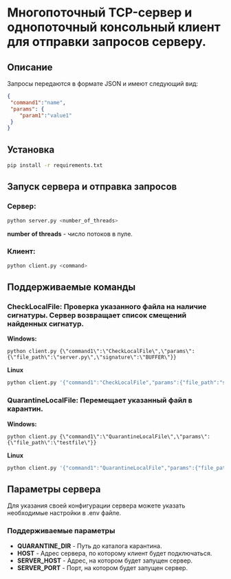 # Многопоточный TCP-сервер и однопоточный консольный клиент для отправки запросов серверу.

## Описание

Запросы передаются в формате JSON и имеют следующий вид:

```json
{
 "command1":"name",
 "params": {
    "param1":"value1"
 }
}
```

## Установка
```sh
pip install -r requirements.txt
```

## Запуск сервера и отправка запросов
### Сервер:

```sh
python server.py <number_of_threads>
```
**number of threads** - число потоков в пуле.

### Клиент:

```sh
python client.py <command>
```

## Поддерживаемые команды

### **CheckLocalFile:** Проверка указанного файла на наличие сигнатуры. Сервер возвращает список смещений найденных сигнатур.

**Windows:**
```batch
python client.py {\"command1\":\"CheckLocalFile\",\"params\":{\"file_path\":\"server.py\",\"signature\":\"BUFFER\"}}
```

**Linux**
```sh
python client.py '{"command1":"CheckLocalFile","params":{"file_path":"server.py","signature":"BUFFER"}}'
```
### **QuarantineLocalFile:** Перемещает указанный файл в карантин.

**Windows:**
```batch
python client.py {\"command1\":\"QuarantineLocalFile\",\"params\":{\"file_path\":\"testfile\"}}
```

**Linux**
```sh
python client.py '{"command1":"QuarantineLocalFile","params":{"file_path":"testfile"}}'
```

## Параметры сервера

Для указания своей конфигурации сервера можете указать необходимые настройки в .env файле.

### Поддерживаемые параметры

* **QUARANTINE_DIR** - Путь до каталога карантина.
* **HOST** - Адрес сервера, по которому клиент будет подключаться.
* **SERVER_HOST** - Адрес, на котором будет запущен сервер.
* **SERVER_PORT** - Порт, на котором будет запущен сервер.